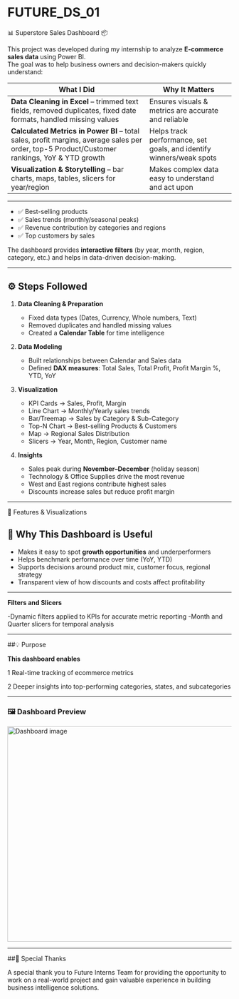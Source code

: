 # FUTURE_DS_01
📊 Superstore Sales Dashboard 📦

This project was developed during my internship to analyze **E-commerce sales data** using Power BI.  
The goal was to help business owners and decision-makers quickly understand:

 What I Did | Why It Matters |
|------------|----------------|
| **Data Cleaning in Excel** – trimmed text fields, removed duplicates, fixed date formats, handled missing values | Ensures visuals & metrics are accurate and reliable |
| **Calculated Metrics in Power BI** – total sales, profit margins, average sales per order, top-5 Product/Customer rankings, YoY & YTD growth | Helps track performance, set goals, and identify winners/weak spots |
| **Visualization & Storytelling** – bar charts, maps, tables, slicers for year/region | Makes complex data easy to understand and act upon |

---
- ✅ Best-selling products  
- ✅ Sales trends (monthly/seasonal peaks)  
- ✅ Revenue contribution by categories and regions  
- ✅ Top customers by sales  

The dashboard provides **interactive filters** (by year, month, region, category, etc.) and helps in data-driven decision-making.

---
## ⚙️ Steps Followed
1. **Data Cleaning & Preparation**
   - Fixed data types (Dates, Currency, Whole numbers, Text)
   - Removed duplicates and handled missing values
   - Created a **Calendar Table** for time intelligence  

2. **Data Modeling**
   - Built relationships between Calendar and Sales data
   - Defined **DAX measures**: Total Sales, Total Profit, Profit Margin %, YTD, YoY  

3. **Visualization**
   - KPI Cards → Sales, Profit, Margin
   - Line Chart → Monthly/Yearly sales trends
   - Bar/Treemap → Sales by Category & Sub-Category
   - Top-N Chart → Best-selling Products & Customers
   - Map → Regional Sales Distribution
   - Slicers → Year, Month, Region, Customer name

4. **Insights**
   - Sales peak during **November–December** (holiday season)
   - Technology & Office Supplies drive the most revenue
   - West and East regions contribute highest sales
   - Discounts increase sales but reduce profit margin  

---
🧩 Features & Visualizations

## 👀 Why This Dashboard is Useful

- Makes it easy to spot **growth opportunities** and underperformers  
- Helps benchmark performance over time (YoY, YTD)  
- Supports decisions around product mix, customer focus, regional strategy  
- Transparent view of how discounts and costs affect profitability  

---

**Filters and Slicers**

-Dynamic filters applied to KPIs for accurate metric reporting
-Month and Quarter slicers for temporal analysis

---
##💡 Purpose

**This dashboard enables**

1 Real-time tracking of ecommerce metrics

2 Deeper insights into top-performing categories, states, and subcategories

 ---
### 🖼️ Dashboard Preview 
<img width="857" height="483" alt="Dashboard image" src="https://github.com/user-attachments/assets/334f6d51-6bdf-4941-861e-2a3554678157" />

---
##🙏 Special Thanks

A special thank you to Future Interns Team for providing the opportunity to work on a real-world project and gain valuable experience in building business intelligence solutions.
